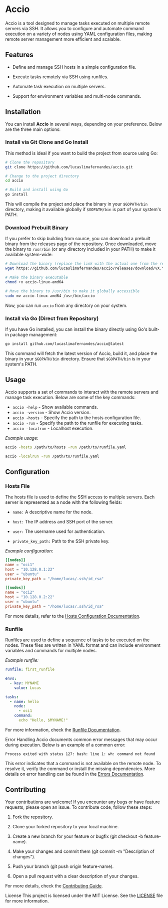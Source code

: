 # Accio

Accio is a tool designed to manage tasks executed on multiple remote servers via SSH. It allows you to configure and automate command execution on a variety of nodes using YAML configuration files, making remote server management more efficient and scalable.

## Features

- Define and manage SSH hosts in a simple configuration file.

- Execute tasks remotely via SSH using runfiles.

- Automate task execution on multiple servers.

- Support for environment variables and multi-node commands.

## Installation

You can install **Accio** in several ways, depending on your preference. Below are the three main options:

### Install via Git Clone and Go Install

This method is ideal if you want to build the project from source using Go:

```bash
# Clone the repository
git clone https://github.com/lucaslimafernandes/accio.git

# Change to the project directory
cd accio

# Build and install using Go
go install
```

This will compile the project and place the binary in your `$GOPATH/bin` directory, making it available globally if `$GOPATH/bin` is part of your system's PATH.


### Download Prebuilt Binary

If you prefer to skip building from source, you can download a prebuilt binary from the releases page of the repository. Once downloaded, move the binary to `/usr/bin` (or any directory included in your PATH) to make it available system-wide:

```bash
# Download the binary (replace the link with the actual one from the releases page)
wget https://github.com/lucaslimafernandes/accio/releases/download/vX.Y.Z/accio-linux-amd64

# Make the binary executable
chmod +x accio-linux-amd64

# Move the binary to /usr/bin to make it globally accessible
sudo mv accio-linux-amd64 /usr/bin/accio
```

Now, you can run `accio` from any directory on your system.

### Install via Go (Direct from Repository)

If you have Go installed, you can install the binary directly using Go's built-in package management:

```bash
go install github.com/lucaslimafernandes/accio@latest
```

This command will fetch the latest version of Accio, build it, and place the binary in your `$GOPATH/bin` directory. Ensure that `$GOPATH/bin` is in your system's PATH.

## Usage

Accio supports a set of commands to interact with the remote servers and manage task execution. Below are some of the key commands:

- `accio -help` - Show available commands.
- `accio -version` - Show Accio version.
- `accio -hosts` - Specify the path to the hosts configuration file.
- `accio -run` - Specify the path to the runfile for executing tasks.
- `accio -localrun` - Localhost execution.

*Example usage:*

```bash
accio -hosts /path/to/hosts -run /path/to/runfile.yaml

accio -localrun -run /path/to/runfile.yaml
```

## Configuration

### Hosts File

The hosts file is used to define the SSH access to multiple servers. Each server is represented as a node with the following fields:

- `name:` A descriptive name for the node.

- `host:` The IP address and SSH port of the server.

- `user:` The username used for authentication.

- `private_key_path:` Path to the SSH private key.

*Example configuration:*

```toml
[[nodes]]
name = "oci1"
host = "10.128.0.1:22"
user = "ubuntu"
private_key_path = "/home/lucas/.ssh/id_rsa"

[[nodes]]
name = "oci2"
host = "10.128.0.2:22"
user = "ubuntu"
private_key_path = "/home/lucas/.ssh/id_rsa"
```

For more details, refer to the [Hosts Configuration Documentation](/docs/en/hosts.md).

### Runfile

Runfiles are used to define a sequence of tasks to be executed on the nodes. These files are written in YAML format and can include environment variables and commands for multiple nodes.

*Example runfile:*

```yaml
runfile: first_runfile

envs:
  - key: MYNAME
    value: Lucas

tasks:
  - name: hello
    node: 
      - oci1
    command: 
      echo "Hello, $MYNAME!"
```
For more information, check the [Runfile Documentation](/docs/en/runfiles.md).

Error Handling
Accio documents common error messages that may occur during execution. Below is an example of a common error:

```plaitext
Process exited with status 127: bash: line 1: wh: command not found
```

This error indicates that a command is not available on the remote node. To resolve it, verify the command or install the missing dependencies. More details on error handling can be found in the [Errors Documentation](/docs/en/errors.md).

## Contributing

Your contributions are welcome! If you encounter any bugs or have feature requests, please open an issue. To contribute code, follow these steps:

1. Fork the repository.

2. Clone your forked repository to your local machine.

3. Create a new branch for your feature or bugfix (git checkout -b feature-name).

4. Make your changes and commit them (git commit -m "Description of changes").

5. Push your branch (git push origin feature-name).

6. Open a pull request with a clear description of your changes.

For more details, check the [Contributing Guide](/docs/en/contributing.md).

License
This project is licensed under the MIT License. See the [LICENSE](/LICENSE) file for more information.



